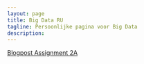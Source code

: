 ```yaml
---
layout: page
title: Big Data RU
tagline: Persoonlijke pagina voor Big Data
description: 
---
```


[Blogpost Assignment 2A](pages/2a.html)